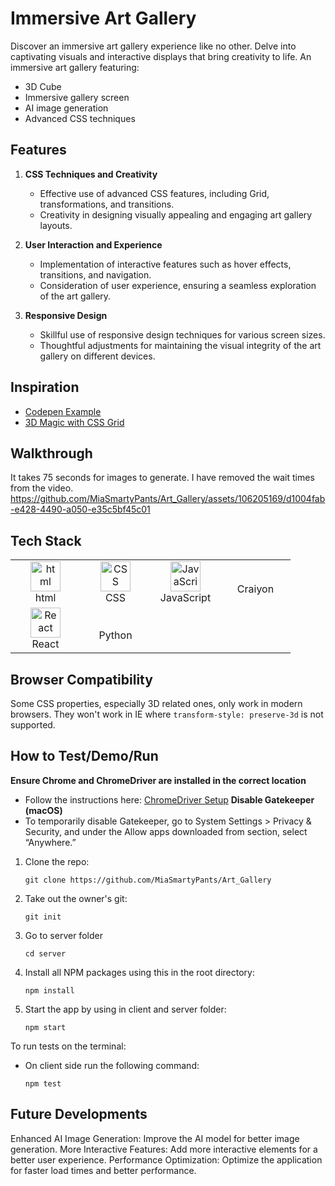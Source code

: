 # Immersive Art Gallery
Discover an immersive art gallery experience like no other. Delve into captivating visuals and interactive displays that bring creativity to life.
An immersive art gallery featuring:
- 3D Cube
- Immersive gallery screen
- AI image generation
- Advanced CSS techniques

## Features
1. **CSS Techniques and Creativity**
   - Effective use of advanced CSS features, including Grid, transformations, and transitions.
   - Creativity in designing visually appealing and engaging art gallery layouts.

2. **User Interaction and Experience**
   - Implementation of interactive features such as hover effects, transitions, and navigation.
   - Consideration of user experience, ensuring a seamless exploration of the art gallery.

3. **Responsive Design**
   - Skillful use of responsive design techniques for various screen sizes.
   - Thoughtful adjustments for maintaining the visual integrity of the art gallery on different devices.

## Inspiration
- [Codepen Example](https://codepen.io/ivorjetski/pen/JjYOvvP)
- [3D Magic with CSS Grid](https://blog.openreplay.com/transform-your-website--create-3d-magic-with-css-grid/)

## Walkthrough
It takes 75 seconds for images to generate. I have removed the wait times from the video.
https://github.com/MiaSmartyPants/Art_Gallery/assets/106205169/d1004fab-e428-4490-a050-e35c5bf45c01


## Tech Stack

<table align="center">
  <tr>
    <td align="center" width="96">
        <img src="https://user-images.githubusercontent.com/74997368/168923681-ece848fc-5700-430b-957f-e8de784e9847.png" width="48" height="48" alt="html" />
      <br>html
    </td>
    <td align="center" width="96">
        <img src="https://user-images.githubusercontent.com/74997368/168924521-589f95da-069a-496a-bcc1-ee6dd132ff12.png" width="48" height="48" alt="CSS" />
      <br>CSS
    </td>
    <td align="center" width="96">
        <img src="https://user-images.githubusercontent.com/74997368/168977094-6a5073a2-2f48-4f5a-ae0e-ed1421a678c6.png" width="48" height="48" alt="JavaScript" />
      <br>JavaScript
    </td>
    <td align="center" width="96">
      <br>Craiyon
    </td>
    </tr>
  <tr>
    <td align="center" width="96">
        <img src="https://user-images.githubusercontent.com/74997368/168979311-4a486cad-32c8-46f4-a5da-912fdc51b2d6.png" width="48" height="48" alt="React" />
      <br>React
    </td>
    <td align="center" width="96">
      <br>Python
    </td>
  </tr>
</table>

## Browser Compatibility
Some CSS properties, especially 3D related ones, only work in modern browsers. They won't work in IE where `transform-style: preserve-3d` is not supported.

## How to Test/Demo/Run
**Ensure Chrome and ChromeDriver are installed in the correct location**
   - Follow the instructions here: [ChromeDriver Setup](https://github.com/SeleniumHQ/selenium/wiki/ChromeDriver/01fde32d0ed245141e24151f83b7c2db31d596a4)
 **Disable Gatekeeper (macOS)**
   - To temporarily disable Gatekeeper, go to System Settings > Privacy & Security, and under the Allow apps downloaded from section, select “Anywhere.”

1. Clone the repo: 
   ```
   git clone https://github.com/MiaSmartyPants/Art_Gallery
   ```
2. Take out the owner's git:
    ```
    git init
    ```

3. Go to server folder 
    ```
    cd server
    ```

4. Install all NPM packages using this in the root directory:
    ```
    npm install
    ```
5. Start the app by using in client and server folder:    
    ```
    npm start
    ```
To run tests on the terminal:
* On client side run the following command:
    ```
    npm test
    ```

## Future Developments
Enhanced AI Image Generation: Improve the AI model for better image generation.
More Interactive Features: Add more interactive elements for a better user experience.
Performance Optimization: Optimize the application for faster load times and better performance.

